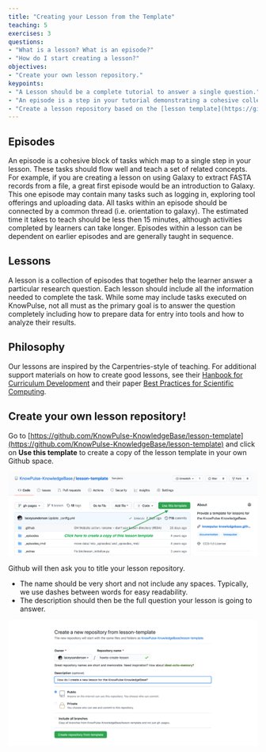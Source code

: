 ```yaml
---
title: "Creating your Lesson from the Template"
teaching: 5
exercises: 3
questions:
- "What is a lesson? What is an episode?"
- "How do I start creating a lesson?"
objectives:
- "Create your own lesson repository."
keypoints:
- "A Lesson should be a complete tutorial to answer a single question."
- "An episode is a step in your tutorial demonstrating a cohesive collection of tasks."
- "Create a lesson repository based on the [lesson template](https://github.com/KnowPulse-KnowledgeBase/lesson-template) by clicking **Use this template**."
---
```


## Episodes

An episode is a cohesive block of tasks which map to a single step in your lesson. These tasks should flow well and teach a set of related concepts. For example, if you are creating a lesson on using Galaxy to extract FASTA records from a file, a great first episode would be an introduction to Galaxy. This one episode may contain many tasks such as logging in, exploring tool offerings and uploading data. All tasks within an episode should be connected by a common thread (i.e. orientation to galaxy). The estimated time it takes to teach should be less then 15 minutes, although activities completed by learners can take longer. Episodes within a lesson can be dependent on earlier episodes and are generally taught in sequence.

## Lessons

A lesson is a collection of episodes that together help the learner answer a particular research question. Each lesson should include all the information needed to complete the task. While some may include tasks executed on KnowPulse, not all must as the primary goal is to answer the question completely including how to prepare data for entry into tools and how to analyze their results.

## Philosophy

Our lessons are inspired by the Carpentries-style of teaching. For additional support materials on how to create good lessons, see their [Hanbook for Curriculum Development](https://carpentries.github.io/curriculum-development/) and their paper [Best Practices for Scientific Computing](http://journals.plos.org/plosbiology/article?id=10.1371/journal.pbio.1001745).

## Create your own lesson repository!

Go to [https://github.com/KnowPulse-KnowledgeBase/lesson-template](https://github.com/KnowPulse-KnowledgeBase/lesson-template) and click on **Use this template** to create a copy of the lesson template in your own Github space.

![Screenshot of lesson-template](../fig/create_lesson-step1-1.png)

Github will then ask you to title your lesson repository.

- The name should be very short and not include any spaces. Typically, we use dashes between words for easy readability.
- The description should then be the full question your lesson is going to answer.

![Screenshot of repository creation](../fig/create_lesson-step1-2.png)

